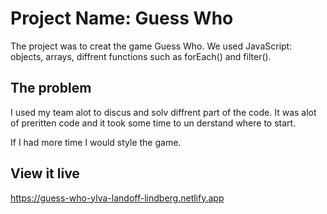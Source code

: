 # Project Name: Guess Who

The project was to creat the game Guess Who. We used JavaScript: objects, arrays, diffrent functions such as forEach() and filter().

## The problem

I used my team alot to discus and solv diffrent part of the code. It was alot of preritten code and it took some time to un derstand where to start.

If I had more time I would style the game.

## View it live

https://guess-who-ylva-landoff-lindberg.netlify.app
